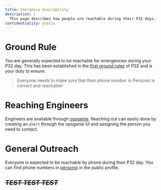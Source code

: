 ```yaml
---
title: Emergency Availability
description: |
  This page describes how people are reachable during their P32 days.
confidentiality: public
---
```

# Ground Rule

You are generally expected to be reachable for emergencies during your P32 day. This has been established in the [first ground rules](https://docs.google.com/document/d/1Ws05-gb5SESuwaAKI9gQipGmPjUoVxs_KZqEREjZcVk) of P32 and is your duty to ensure.

> Everyone needs to make sure that their phone number in Personio is correct and reachable!

# Reaching Engineers

Engineers are available through [opsgenie](https://giantswarm.app.opsgenie.com/alert/list). Reaching out can easily done by creating an `alert` through the opsgenie UI and assigning the person you need to contact.

# General Outreach

Everyone is expected to be reachable by phone during their P32 day. You can find phone numbers in [personio](https://giant-swarm.personio.de/staff) in the public profile.

## ~~_TEST TEST TEST_~~




